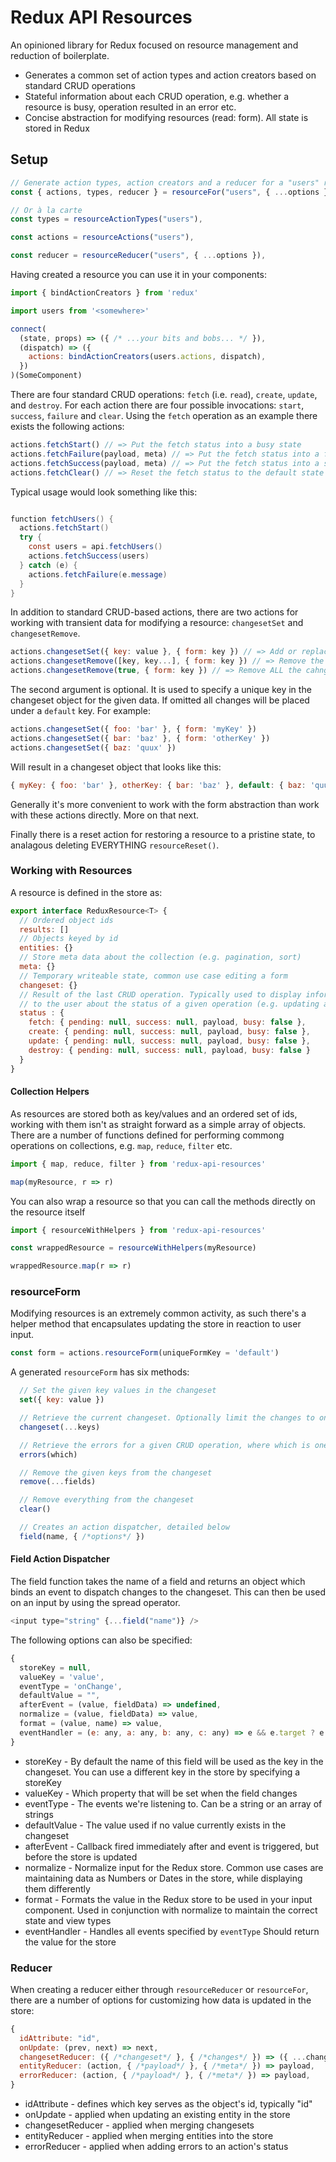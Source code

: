 # Redux API Resources

An opinioned library for Redux focused on resource management and reduction of boilerplate.

* Generates a common set of action types and action creators based on standard CRUD operations
* Stateful information about each CRUD operation, e.g. whether a resource is busy, operation resulted in an error etc.
* Concise abstraction for modifying resources (read: form). All state is stored in Redux

## Setup

```javascript
// Generate action types, action creators and a reducer for a "users" resource
const { actions, types, reducer } = resourceFor("users", { ...options })

// Or à la carte
const types = resourceActionTypes("users"),

const actions = resourceActions("users"),

const reducer = resourceReducer("users", { ...options }),
```

Having created a resource you can use it in your components:


```javascript
import { bindActionCreators } from 'redux'

import users from '<somewhere>'

connect(
  (state, props) => ({ /* ...your bits and bobs... */ }),
  (dispatch) => ({
    actions: bindActionCreators(users.actions, dispatch),
  })
)(SomeComponent)
```

There are four standard CRUD operations: `fetch` (i.e. `read`), `create`,
`update`, and `destroy`. For each action there are four possible invocations:
`start`, `success`, `failure` and `clear`. Using the `fetch` operation as an
example there exists the following actions:

```javascript
actions.fetchStart() // => Put the fetch status into a busy state
actions.fetchFailure(payload, meta) // => Put the fetch status into a failure state and merge the response into the status
actions.fetchSuccess(payload, meta) // => Put the fetch status into a success state and merge the fetched data into the collection
actions.fetchClear() // => Reset the fetch status to the default state
```

Typical usage would look something like this:

```java

function fetchUsers() {
  actions.fetchStart()
  try {
    const users = api.fetchUsers()
    actions.fetchSuccess(users)
  } catch (e) {
    actions.fetchFailure(e.message)
  }
}
```

In addition to standard CRUD-based actions, there are two actions for working with transient data for
modifying a resource: `changesetSet` and `changesetRemove`.

```javascript
actions.changesetSet({ key: value }, { form: key }) // => Add or replace the key in the changeset with the given value
actions.changesetRemove([key, key...], { form: key }) // => Remove the following keys from the changeset
actions.changesetRemove(true, { form: key }) // => Remove ALL the cahnges from the changeset
```

The second argument is optional. It is used to specify a unique key in the changeset object for the given data.
If omitted all changes will be placed under a `default` key. For example:

```javascript
actions.changesetSet({ foo: 'bar' }, { form: 'myKey' })
actions.changesetSet({ bar: 'baz' }, { form: 'otherKey' })
actions.changesetSet({ baz: 'quux' })
```

Will result in a changeset object that looks like this:

```javascript
{ myKey: { foo: 'bar' }, otherKey: { bar: 'baz' }, default: { baz: 'quux' } }
```

Generally it's more convenient to work with the form abstraction than work with
these actions directly. More on that next.

Finally there is a reset action for restoring a resource to a pristine state,
to analagous deleting EVERYTHING `resourceReset()`.

### Working with Resources

A resource is defined in the store as:

```javascript
export interface ReduxResource<T> {
  // Ordered object ids
  results: []
  // Objects keyed by id
  entities: {}
  // Store meta data about the collection (e.g. pagination, sort)
  meta: {}
  // Temporary writeable state, common use case editing a form
  changeset: {}
  // Result of the last CRUD operation. Typically used to display information
  // to the user about the status of a given operation (e.g. updating a user failed)
  status : {
    fetch: { pending: null, success: null, payload, busy: false },
    create: { pending: null, success: null, payload, busy: false },
    update: { pending: null, success: null, payload, busy: false },
    destroy: { pending: null, success: null, payload, busy: false }
  }
}
```

#### Collection Helpers

As resources are stored both as key/values and an ordered set of ids, working
with them isn't as straight forward as a simple array of objects. There are a number of
functions defined for performing commong operations on collections, e.g. `map`, `reduce`,
`filter` etc.

```javascript
import { map, reduce, filter } from 'redux-api-resources'

map(myResource, r => r)
```

You can also wrap a resource so that you can call the methods directly on the resource itself

```javascript
import { resourceWithHelpers } from 'redux-api-resources'

const wrappedResource = resourceWithHelpers(myResource)

wrappedResource.map(r => r)
```

### resourceForm

Modifying resources is an extremely common activity, as such there's a helper method that encapsulates
updating the store in reaction to user input.

```javascript
const form = actions.resourceForm(uniqueFormKey = 'default')
```

A generated `resourceForm` has six methods:

```javascript
  // Set the given key values in the changeset
  set({ key: value })

  // Retrieve the current changeset. Optionally limit the changes to one or more keys to retrieve
  changeset(...keys)

  // Retrieve the errors for a given CRUD operation, where which is one of 'create', 'update', 'fetch', or 'destroy'
  errors(which)

  // Remove the given keys from the changeset
  remove(...fields)

  // Remove everything from the changeset
  clear()

  // Creates an action dispatcher, detailed below
  field(name, { /*options*/ })
```

#### Field Action Dispatcher

The field function takes the name of a field and returns an object which binds
an event to dispatch changes to the changeset. This can then be used on an
input by using the spread operator.

```javascript
<input type="string" {...field("name")} />
```
The following options can also be specified:

```javascript
{
  storeKey = null,
  valueKey = 'value',
  eventType = 'onChange',
  defaultValue = "",
  afterEvent = (value, fieldData) => undefined,
  normalize = (value, fieldData) => value,
  format = (value, name) => value,
  eventHandler = (e: any, a: any, b: any, c: any) => e && e.target ? e.target.value : e
}
```
* storeKey - By default the name of this field will be used as the key in the changeset. You can use a different key in the store by specifying a storeKey
* valueKey - Which property that will be set when the field changes
* eventType - The events we're listening to. Can be a string or an array of strings
* defaultValue - The value used if no value currently exists in the changeset
* afterEvent - Callback fired immediately after and event is triggered, but before the store is updated
* normalize - Normalize input for the Redux store. Common use cases are maintaining data as Numbers or Dates in the store, while displaying them differently
* format - Formats the value in the Redux store to be used in your input component. Used in conjunction with normalize to maintain the correct state and view types
* eventHandler - Handles all events specified by `eventType` Should return the value for the store

### Reducer

When creating a reducer either through `resourceReducer` or `resourceFor`, there are a number
of options for customizing how data is updated in the store:

```javascript
{
  idAttribute: "id",
  onUpdate: (prev, next) => next,
  changesetReducer: ({ /*changeset*/ }, { /*changes*/ }) => ({ ...changeset, ...changes}),
  entityReducer: (action, { /*payload*/ }, { /*meta*/ }) => payload,
  errorReducer: (action, { /*payload*/ }, { /*meta*/ }) => payload,
}
```
* idAttribute - defines which key serves as the object's id, typically "id"
* onUpdate - applied when updating an existing entity in the store
* changesetReducer - applied when merging changesets
* entityReducer - applied when merging entities into the store
* errorReducer - applied when adding errors to an action's status
